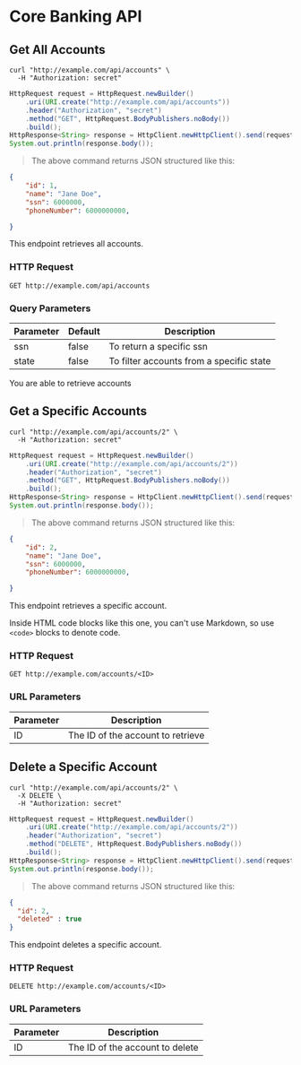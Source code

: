 # Core Banking API

## Get All Accounts

```shell
curl "http://example.com/api/accounts" \
  -H "Authorization: secret"
```

```java
HttpRequest request = HttpRequest.newBuilder()
    .uri(URI.create("http://example.com/api/accounts"))
    .header("Authorization", "secret")
    .method("GET", HttpRequest.BodyPublishers.noBody())
    .build();
HttpResponse<String> response = HttpClient.newHttpClient().send(request, HttpResponse.BodyHandlers.ofString());
System.out.println(response.body());
```

> The above command returns JSON structured like this:

```json
{
	"id": 1,
	"name": "Jane Doe",
	"ssn": 6000000,
	"phoneNumber": 6000000000,

}
```

This endpoint retrieves all accounts.

### HTTP Request

`GET http://example.com/api/accounts`

### Query Parameters

Parameter | Default | Description
--------- | ------- | -----------
ssn | false | To return a specific ssn
state | false | To filter accounts from a specific state

<aside class="success">
You are able to retrieve accounts
</aside>

## Get a Specific Accounts

```shell
curl "http://example.com/api/accounts/2" \
  -H "Authorization: secret"
```

```java
HttpRequest request = HttpRequest.newBuilder()
    .uri(URI.create("http://example.com/api/accounts/2"))
    .header("Authorization", "secret")
    .method("GET", HttpRequest.BodyPublishers.noBody())
    .build();
HttpResponse<String> response = HttpClient.newHttpClient().send(request, HttpResponse.BodyHandlers.ofString());
System.out.println(response.body());
```

> The above command returns JSON structured like this:

```json
{
	"id": 2,
	"name": "Jane Doe",
	"ssn": 6000000,
	"phoneNumber": 6000000000,

}
```

This endpoint retrieves a specific account.

<aside class="warning">Inside HTML code blocks like this one, you can't use Markdown, so use <code>&lt;code&gt;</code> blocks to denote code.</aside>

### HTTP Request

`GET http://example.com/accounts/<ID>`

### URL Parameters

Parameter | Description
--------- | -----------
ID | The ID of the account to retrieve

## Delete a Specific Account

```shell
curl "http://example.com/api/accounts/2" \
  -X DELETE \
  -H "Authorization: secret"
```

```java
HttpRequest request = HttpRequest.newBuilder()
    .uri(URI.create("http://example.com/api/accounts/2"))
    .header("Authorization", "secret")
    .method("DELETE", HttpRequest.BodyPublishers.noBody())
    .build();
HttpResponse<String> response = HttpClient.newHttpClient().send(request, HttpResponse.BodyHandlers.ofString());
System.out.println(response.body());

```

> The above command returns JSON structured like this:

```json
{
  "id": 2,
  "deleted" : true
}
```

This endpoint deletes a specific account.

### HTTP Request

`DELETE http://example.com/accounts/<ID>`

### URL Parameters

Parameter | Description
--------- | -----------
ID | The ID of the account to delete


